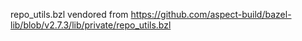 repo_utils.bzl vendored from https://github.com/aspect-build/bazel-lib/blob/v2.7.3/lib/private/repo_utils.bzl